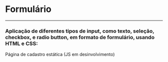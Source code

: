 # Formulário
---
### Aplicação de diferentes tipos de input, como texto, seleção, checkbox, e radio button, em formato de formulário, usando HTML e CSS: 

Página de cadastro estática (JS em desinvolvimento)
